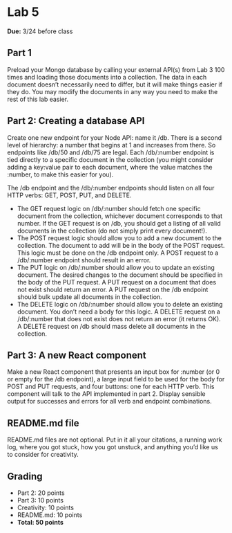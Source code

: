 # Lab 5

**Due:** 3/24 before class

## Part 1
Preload your Mongo database by calling your external API(s) from Lab 3 100 times and loading those documents into a collection. The data in each document doesn’t necessarily need to differ, but it will make things easier if they do. You may modify the documents in any way you need to make the rest of this lab easier.

## Part 2: Creating a database API
Create one new endpoint for your Node API: name it /db.
There is a second level of hierarchy: a number that begins at 1 and increases from there. So endpoints like /db/50 and /db/75 are legal. Each /db/:number endpoint is tied directly to a specific document in the collection (you might consider adding a key:value pair to each  document, where the value matches the :number, to make this easier for you).

The /db endpoint and the /db/:number endpoints should listen on all four HTTP verbs: GET, POST, PUT, and DELETE.

- The GET request logic on /db/:number should fetch one specific document from the collection, whichever document corresponds to that number. If the GET request is on /db, you should get a listing of all valid documents in the collection (do not simply print every document!).
- The POST request logic should allow you to add a new document to the collection. The document to add will be in the body of the POST request. This logic must be done on the /db endpoint only. A POST request to a /db/:number endpoint should result in an error.
- The PUT logic on /db/:number should allow you to update an existing document. The desired changes to the document should be specified in the body of the PUT request. A PUT request on a document that does not exist should return an error. A PUT request on the /db endpoint should bulk update all documents in the collection.
- The DELETE logic on /db/:number should allow you to delete an existing document. You don’t need a body for this logic. A DELETE request on a /db/:number that does not exist does not return an error (it returns OK). A DELETE request on /db should mass delete all documents in the collection.

## Part 3: A new React component
Make a new React component that presents an input box for :number (or 0 or empty for the /db endpoint), a large input field to be used for the body for POST and PUT requests, and four buttons: one for each HTTP verb. This component will talk to the API implemented in part 2. Display sensible output for successes and errors for all verb and endpoint combinations.

## README.md file
README.md files are not optional. Put in it all your citations, a running work log, where you got stuck, how you got unstuck, and anything you’d like us to consider for creativity.

## Grading
- Part 2: 20 points
- Part 3: 10 points
- Creativity: 10 points
- README.md: 10 points
- **Total: 50 points**
